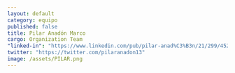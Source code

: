 ```yaml
---
layout: default
category: equipo
published: false
title: Pilar Anadón Marco
cargo: Organization Team
"linked-in": "https://www.linkedin.com/pub/pilar-anad%C3%B3n/21/299/452"
twitter: "https://twitter.com/pilaranadon13"
image: /assets/PILAR.png
---
```



